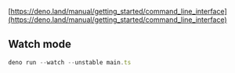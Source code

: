[https://deno.land/manual/getting_started/command_line_interface](https://deno.land/manual/getting_started/command_line_interface)

## Watch mode
```typescript
deno run --watch --unstable main.ts
```